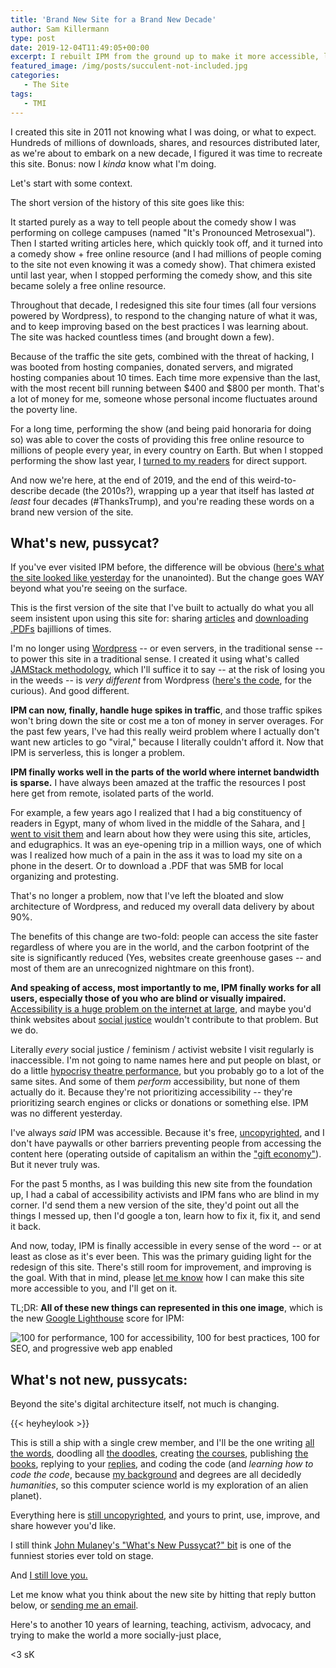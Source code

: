 ```yaml
---
title: 'Brand New Site for a Brand New Decade'
author: Sam Killermann
type: post
date: 2019-12-04T11:49:05+00:00
excerpt: I rebuilt IPM from the ground up to make it more accessible, less resource-intensive, faster, more secure, and future-proof. Here's why and how.
featured_image: /img/posts/succulent-not-included.jpg
categories: 
   - The Site
tags:
   - TMI
---
```

I created this site in 2011 not knowing what I was doing, or what to expect. Hundreds of millions of downloads, shares, and resources distributed later, as we're about to embark on a new decade, I figured it was time to recreate this site. Bonus: now I _kinda_ know what I'm doing.

Let's start with some context. 

The short version of the history of this site goes like this:

It started purely as a way to tell people about the comedy show I was performing on college campuses (named "It's Pronounced Metrosexual"). Then I started writing articles here, which quickly took off, and it turned into a comedy show + free online resource (and I had millions of people coming to the site not even knowing it was a comedy show). That chimera existed until last year, when I stopped performing the comedy show, and this site became solely a free online resource.

Throughout that decade, I redesigned this site four times (all four versions powered by Wordpress), to respond to the changing nature of what it was, and to keep improving based on the best practices I was learning about. The site was hacked countless times (and brought down a few).

Because of the traffic the site gets, combined with the threat of hacking, I was booted from hosting companies, donated servers, and migrated hosting companies about 10 times. Each time more expensive than the last, with the most recent bill running between $400 and $800 per month. That's a lot of money for me, someone whose personal income fluctuates around the poverty line. 

For a long time, performing the show (and being paid honoraria for doing so) was able to cover the costs of providing this free online resource to millions of people every year, in every country on Earth. But when I stopped performing the show last year, I [turned to my readers](/2018/09/the-state-of-this-site-or-funding-online-work-in-2018-an-infographic/) for direct support.

And now we're here, at the end of 2019, and the end of this weird-to-describe decade (the 2010s?), wrapping up a year that itself has lasted _at least_ four decades (#ThanksTrump), and you're reading these words on a brand new version of the site. 

## What's new, pussycat?

If you've ever visited IPM before, the difference will be obvious ([here's what the site looked like yesterday](https://web.archive.org/web/20191028041633/https://www.itspronouncedmetrosexual.com/) for the unanointed). But the change goes WAY beyond what you're seeing on the surface.

This is the first version of the site that I've built to actually do what you all seem insistent upon using this site for: sharing [articles](/articles/) and [downloading .PDFs](/downloads/) bajillions of times.

I'm no longer using [Wordpress](https://wordpress.org) -- or even servers, in the traditional sense -- to power this site in a traditional sense. I created it using what's called [JAMStack methodology](https://jamstack.org/), which I'll suffice it to say -- at the risk of losing you in the weeds -- is _very different_ from Wordpress ([here's the code](https://github.com/killermann/ipm), for the curious). And good different.

**IPM can now, finally, handle huge spikes in traffic**, and those traffic spikes won't bring down the site or cost me a ton of money in server overages. For the past few years, I've had this really weird problem where I actually don't want new articles to go "viral," because I literally couldn't afford it. Now that IPM is serverless, this is longer a problem.

**IPM finally works well in the parts of the world where internet bandwidth is sparse.** I have always been amazed at the traffic the resources I post here get from remote, isolated parts of the world. 

For example, a few years ago I realized that I had a big constituency of readers in Egypt, many of whom lived in the middle of the Sahara, and [I went to visit them](/2014/04/sam-killermann-in-cairo/) and learn about how they were using this site, articles, and edugraphics. It was an eye-opening trip in a million ways, one of which was I realized how much of a pain in the ass it was to load my site on a phone in the desert. Or to download a .PDF that was 5MB for local organizing and protesting.

That's no longer a problem, now that I've left the bloated and slow architecture of Wordpress, and reduced my overall data delivery by about 90%.

The benefits of this change are two-fold: people can access the site faster regardless of where you are in the world, and the carbon footprint of the site is significantly reduced (Yes, websites create greenhouse gases -- and most of them are an unrecognized nightmare on this front).

**And speaking of access, most importantly to me, IPM finally works for all users, especially those of you who are blind or visually impaired.** [Accessibility is a huge problem on the internet at large](https://www.wired.com/story/web-accessibility-blind-users-dominos/), and maybe you'd think websites about [social justice](/categories/social-justice) wouldn't contribute to that problem. But we do.

Literally _every_ social justice / feminism / activist website I visit regularly is inaccessible. I'm not going to name names here and put people on blast, or do a little [hypocrisy theatre performance](/2019/01/hypocrisy-theatre/), but you probably go to a lot of the same sites. And some of them _perform_ accessibility, but none of them actually do it. Because they're not prioritizing accessibility -- they're prioritizing search engines or clicks or donations or something else. IPM was no different yesterday.

I've always _said_ IPM was accessible. Because it's free, [uncopyrighted](/uncopyright/), and I don't have paywalls or other barriers preventing people from accessing the content here (operating outside of capitalism an within the ["gift economy"](/gift-economy/)). But it never truly was.

For the past 5 months, as I was building this new site from the foundation up, I had a cabal of accessibility activists and IPM fans who are blind in my corner. I'd send them a new version of the site, they'd point out all the things I messed up, then I'd google a ton, learn how to fix it, fix it, and send it back. 

And now, today, IPM is finally accessible in every sense of the word -- or at least as close as it's ever been. This was the primary guiding light for the redesign of this site. There's still room for improvement, and improving is the goal. With that in mind, please [let me know](/contact/) how I can make this site more accessible to you, and I'll get on it.

TL;DR: **All of these new things can represented in this one image**, which is the new [Google Lighthouse](https://developers.google.com/web/tools/lighthouse) score for IPM:

![100 for performance, 100 for accessibility, 100 for best practices, 100 for SEO, and progressive web app enabled](https://i.imgur.com/eKcVSJF.png)

## What's not new, pussycats:

Beyond the site's digital architecture itself, not much is changing.

{{< heyheylook >}}

This is still a ship with a single crew member, and I'll be the one writing [all the words](/articles/), doodling all [the doodles](/edugraphics/), creating [the courses](/courses/), publishing [the books](/books/), replying to your [replies](/reply#source=Brand%20New%20Site%20for%20a%20Brand%20New%20Decade), and coding the code (and _learning how to code the code_, because [my background](/about/about-sam-killermann/) and degrees are all decidedly _humanities_, so this computer science world is my exploration of an alien planet).

Everything here is [still uncopyrighted](/2013/11/uncopyright/), and yours to print, use, improve, and share however you'd like.

I still think [John Mulaney's "What's New Pussycat?" bit](https://www.youtube.com/watch?v=Mw7Gryt-rcc) is one of the funniest stories ever told on stage.

And [I still love you.](/2012/05/5-reasons-im-a-social-justice-all/)

Let me know what you think about the new site by hitting that reply button below, or [sending me an email](/contact/).

Here's to another 10 years of learning, teaching, activism, advocacy, and trying to make the world a more socially-just place,

<3 sK
